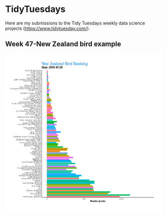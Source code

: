 # TidyTuesdays

Here are my submissions to the Tidy Tuesdays weekly data science projects (https://www.tidytuesday.com/).

## Week 47-New Zealand bird example

![King bird](Week47/king_bird.gif)
